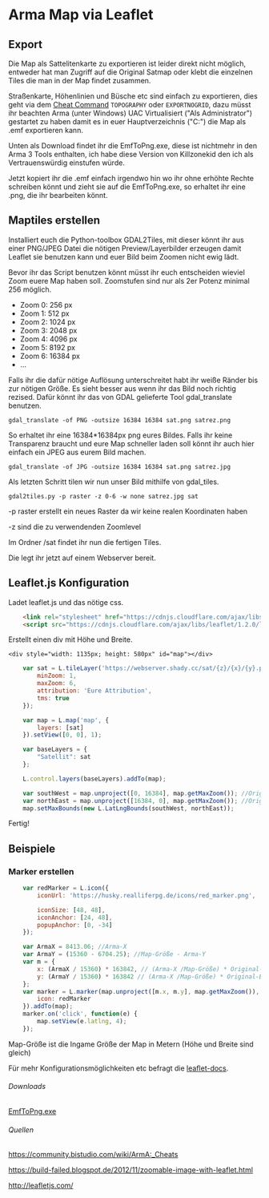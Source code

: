 # Arma Map via Leaflet

## Export

Die Map als Sattelitenkarte zu exportieren ist leider direkt nicht möglich, entweder hat man Zugriff auf die Original Satmap oder klebt die einzelnen Tiles die man in der Map findet zusammen.

Straßenkarte, Höhenlinien und Büsche etc sind einfach zu exportieren, dies geht via dem [Cheat Command](https://community.bistudio.com/wiki/ArmA:_Cheats#TOPOGRAPHY) `TOPOGRAPHY` oder `EXPORTNOGRID`, dazu müsst ihr beachten Arma (unter Windows) UAC Virtualisiert ("Als Administrator") gestartet zu haben damit es in euer Hauptverzeichnis ("C:") die Map als .emf exportieren kann.

Unten als Download findet ihr die EmfToPng.exe, diese ist nichtmehr in den Arma 3 Tools enthalten, ich habe diese Version von Killzonekid den ich als Vertrauenswürdig einstufen würde.

Jetzt kopiert ihr die .emf einfach irgendwo hin wo ihr ohne erhöhte Rechte schreiben könnt und zieht sie auf die EmfToPng.exe, so erhaltet ihr eine .png, die ihr bearbeiten könnt.

## Maptiles erstellen

Installiert euch die Python-toolbox GDAL2Tiles, mit dieser könnt ihr aus einer PNG/JPEG Datei die nötigen Preview/Layerbilder erzeugen damit Leaflet sie benutzen kann und euer Bild beim Zoomen nicht ewig lädt.

Bevor ihr das Script benutzen könnt müsst ihr euch entscheiden wieviel Zoom euere Map haben soll. Zoomstufen sind nur als 2er Potenz minimal 256 möglich.

 - Zoom 0: 256 px
 - Zoom 1: 512 px
 - Zoom 2: 1024 px
 - Zoom 3: 2048 px
 - Zoom 4: 4096 px
 - Zoom 5: 8192 px
 - Zoom 6: 16384 px
 - ...

Falls ihr die dafür nötige Auflösung unterschreitet habt ihr weiße Ränder bis zur nötigen Größe. Es sieht besser aus wenn ihr das Bild noch richtig rezised. Dafür könnt ihr das von GDAL gelieferte Tool gdal_translate benutzen.

`gdal_translate -of PNG -outsize 16384 16384 sat.png satrez.png`

So erhaltet ihr eine 16384*16384px png eures Bildes. Falls ihr keine Transparenz braucht und eure Map schneller laden soll könnt ihr auch hier einfach ein JPEG aus eurem Bild machen.

`gdal_translate -of JPG -outsize 16384 16384 sat.png satrez.jpg`

Als letzten Schritt tilen wir nun unser Bild mithilfe von gdal_tiles.

`gdal2tiles.py -p raster -z 0-6 -w none satrez.jpg sat`

 -p raster erstellt ein neues Raster da wir keine realen Koordinaten haben
 
 -z sind die zu verwendenden Zoomlevel 
 
Im Ordner /sat findet ihr nun die fertigen Tiles.
 
Die legt ihr jetzt auf einem Webserver bereit.
 
## Leaflet.js Konfiguration
 
Ladet leaflet.js und das nötige css.

```html
	<link rel="stylesheet" href="https://cdnjs.cloudflare.com/ajax/libs/leaflet/1.2.0/leaflet.css" integrity="sha256-LcmP8hlMTofQrGU6W2q3tUnDnDZ1QVraxfMkP060ekM=" crossorigin="anonymous" />
	<script src="https://cdnjs.cloudflare.com/ajax/libs/leaflet/1.2.0/leaflet.js" integrity="sha256-kdEnCVOWosn3TNsGslxB8ffuKdrZoGQdIdPwh7W1CsE=" crossorigin="anonymous"></script>
```

 
Erstellt einen div mit Höhe und Breite.
 
`<div style="width: 1135px; height: 580px" id="map"></div>`
 
```javascript
	var sat = L.tileLayer('https://webserver.shady.cc/sat/{z}/{x}/{y}.png', { //bzw .jpg
        minZoom: 1,
        maxZoom: 6,
        attribution: 'Eure Attribution',
        tms: true
    });

    var map = L.map('map', {
        layers: [sat]
    }).setView([0, 0], 1);

    var baseLayers = {
        "Satellit": sat
    };

    L.control.layers(baseLayers).addTo(map);

    var southWest = map.unproject([0, 16384], map.getMaxZoom()); //Original-Höhe
    var northEast = map.unproject([16384, 0], map.getMaxZoom()); //Original-Breite
    map.setMaxBounds(new L.LatLngBounds(southWest, northEast));
```

Fertig!

## Beispiele

### Marker erstellen

```javascript
	var redMarker = L.icon({
        iconUrl: 'https://husky.realliferpg.de/icons/red_marker.png',

        iconSize: [48, 48],
        iconAnchor: [24, 48],
        popupAnchor: [0, -34]
    });

    var ArmaX = 8413.06; //Arma-X
    var ArmaY = (15360 - 6704.25); //Map-Größe - Arma-Y
    var m = {
        x: (ArmaX / 15360) * 163842, // (Arma-X /Map-Größe) * Original-Höhe
        y: (ArmaY / 15360) * 163842 // (Arma-X /Map-Größe) * Original-Breite
    };
    var marker = L.marker(map.unproject([m.x, m.y], map.getMaxZoom()), { //unproject
        icon: redMarker
    }).addTo(map);
    marker.on('click', function(e) {
        map.setView(e.latlng, 4);
    });
```
Map-Größe ist die Ingame Größe der Map in Metern (Höhe und Breite sind gleich)

Für mehr Konfigurationsmöglichkeiten etc befragt die [leaflet-docs](http://leafletjs.com/reference-1.2.0.html).

###### Downloads

[EmfToPng.exe](https://github.com/A3ReallifeRPG/a3realliferpg.github.io/releases/download/EmfToPng.exe/EmfToPng.exe)

###### Quellen

https://community.bistudio.com/wiki/ArmA:_Cheats

https://build-failed.blogspot.de/2012/11/zoomable-image-with-leaflet.html

http://leafletjs.com/
